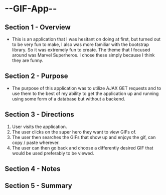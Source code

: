 # --GIF-App--

## Section 1 - Overview 
- This is an application that I was hesitant on doing at first, but turned out to be very fun to make, I also was more familiar with the bootstrap library. So it was extremely fun to create. The theme that I focused around was Marvel Superheros. I chose these simply because I think they are funny. 


## Section 2 - Purpose 
- The purpose of this application was to utilize AJAX GET requests and to use them to the best of my ability to get the application up and running using some form of a database but without a backend.


## Section 3 - Directions
1. User visits the application.
2. The user clicks on the super hero they want to view GIFs of.
3. The user then searches the GIFs that show up and enjoys the gif, can copy / paste wherever. 
4. The user can then go back and choose a differently desired GIF that would be used preferably to be viewed. 


## Section 4 - Notes 


## Section 5 - Summary 
